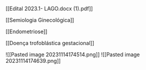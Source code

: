 [[Edital 2023.1- LAGO.docx (1).pdf]]

[[Semiologia Ginecológica]]

[[Endometriose]]

[[Doença trofoblástica gestacional]]









![[Pasted image 20231114174514.png]]
![[Pasted image 20231114174639.png]]